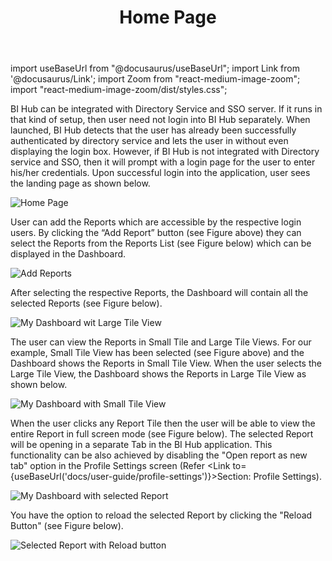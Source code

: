 ﻿---
id: home-page
title: Home Page 
sidebar_label: Home Page 
---

import useBaseUrl from "@docusaurus/useBaseUrl"; 
import Link from '@docusaurus/Link'; 
import Zoom from "react-medium-image-zoom"; 
import "react-medium-image-zoom/dist/styles.css";

BI Hub can be integrated with Directory Service and SSO server. If it runs in that kind of setup, then user need not login into BI Hub separately. When launched, BI Hub detects that the user has already been successfully authenticated by directory service and lets the user in without even displaying the login box. However, if BI Hub is not integrated with Directory service and SSO, then it will prompt with a login page for the user to enter his/her credentials. Upon successful login into the application, user sees the landing page as shown below.

  <div style={{textAlign: 'center'}}>
    <Zoom>
      <img alt="Home Page" src={useBaseUrl('doc-images/user-guide/home1_.png')}/>
    </Zoom>
  </div>

User can add the Reports which are accessible by the respective login users. By clicking the “Add Report” button (see Figure above) they can select the Reports from the Reports List (see Figure below) which can be displayed in the Dashboard.

  <div style={{textAlign: 'center'}}>
    <Zoom>
      <img alt="Add Reports" src={useBaseUrl('doc-images/user-guide/home2_.png')}/>
    </Zoom>
  </div>

After selecting the respective Reports, the Dashboard will contain all the selected Reports (see Figure below).

  <div style={{textAlign: 'center'}}>
    <Zoom>
      <img alt="My Dashboard wit Large Tile View" src={useBaseUrl('doc-images/user-guide/home3_.png')}/>
    </Zoom>
  </div>

The user can view the Reports in Small Tile and Large Tile Views. For our example, Small Tile View has been selected (see Figure above) and the Dashboard shows the Reports in Small Tile View. When the user selects the Large Tile View, the Dashboard shows the Reports in Large Tile View as shown below.

  <div style={{textAlign: 'center'}}>
    <Zoom>
      <img alt="My Dashboard with Small Tile View" src={useBaseUrl('doc-images/user-guide/home4_.png')}/>
    </Zoom>
  </div>

When the user clicks any Report Tile then the user will be able to view the entire Report in full screen mode (see Figure below). The selected Report will be opening in a separate Tab in the BI Hub application. This functionality can be also achieved by disabling the "Open report as new tab" option in the Profile Settings screen (Refer <Link to={useBaseUrl('docs/user-guide/profile-settings')}>Section: Profile Settings</Link>).

  <div style={{textAlign: 'center'}}>
    <Zoom>
      <img alt="My Dashboard with selected Report" src={useBaseUrl('doc-images/user-guide/home5_.png')}/>
    </Zoom>
  </div>

You have the option to reload the selected Report by clicking the "Reload Button" (see Figure below).

  <div style={{textAlign: 'center'}}>
    <Zoom>
      <img alt="Selected Report with Reload button" src={useBaseUrl('doc-images/user-guide/reload_.png')}/>
    </Zoom>
  </div>